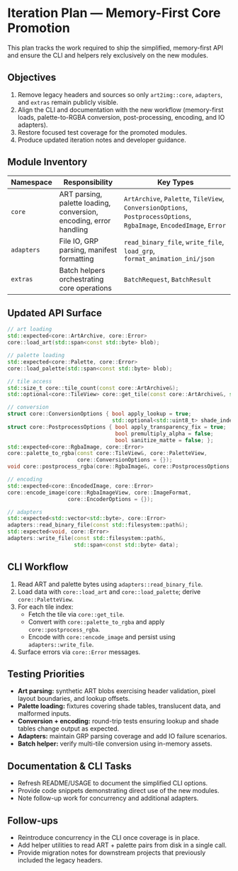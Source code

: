 # Iteration Plan — Memory-First Core Promotion

This plan tracks the work required to ship the simplified, memory-first API and
ensure the CLI and helpers rely exclusively on the new modules.

## Objectives

1. Remove legacy headers and sources so only `art2img::core`, `adapters`, and
   `extras` remain publicly visible.
2. Align the CLI and documentation with the new workflow (memory-first loads,
   palette-to-RGBA conversion, post-processing, encoding, and IO adapters).
3. Restore focused test coverage for the promoted modules.
4. Produce updated iteration notes and developer guidance.

## Module Inventory

| Namespace | Responsibility | Key Types |
|-----------|----------------|-----------|
| `core`    | ART parsing, palette loading, conversion, encoding, error handling | `ArtArchive`, `Palette`, `TileView`, `ConversionOptions`, `PostprocessOptions`, `RgbaImage`, `EncodedImage`, `Error` |
| `adapters` | File IO, GRP parsing, manifest formatting | `read_binary_file`, `write_file`, `load_grp`, `format_animation_ini/json` |
| `extras` | Batch helpers orchestrating core operations | `BatchRequest`, `BatchResult` |

## Updated API Surface

```cpp
// art loading
std::expected<core::ArtArchive, core::Error>
core::load_art(std::span<const std::byte> blob);

// palette loading
std::expected<core::Palette, core::Error>
core::load_palette(std::span<const std::byte> blob);

// tile access
std::size_t core::tile_count(const core::ArtArchive&);
std::optional<core::TileView> core::get_tile(const core::ArtArchive&, std::size_t);

// conversion
struct core::ConversionOptions { bool apply_lookup = true;
                                 std::optional<std::uint8_t> shade_index{}; };
struct core::PostprocessOptions { bool apply_transparency_fix = true;
                                  bool premultiply_alpha = false;
                                  bool sanitize_matte = false; };
std::expected<core::RgbaImage, core::Error>
core::palette_to_rgba(const core::TileView&, core::PaletteView,
                      core::ConversionOptions = {});
void core::postprocess_rgba(core::RgbaImage&, core::PostprocessOptions = {});

// encoding
std::expected<core::EncodedImage, core::Error>
core::encode_image(core::RgbaImageView, core::ImageFormat,
                   core::EncoderOptions = {});

// adapters
std::expected<std::vector<std::byte>, core::Error>
adapters::read_binary_file(const std::filesystem::path&);
std::expected<void, core::Error>
adapters::write_file(const std::filesystem::path&,
                     std::span<const std::byte> data);
```

## CLI Workflow

1. Read ART and palette bytes using `adapters::read_binary_file`.
2. Load data with `core::load_art` and `core::load_palette`; derive
   `core::PaletteView`.
3. For each tile index:
   - Fetch the tile via `core::get_tile`.
   - Convert with `core::palette_to_rgba` and apply
     `core::postprocess_rgba`.
   - Encode with `core::encode_image` and persist using
     `adapters::write_file`.
4. Surface errors via `core::Error` messages.

## Testing Priorities

- **Art parsing:** synthetic ART blobs exercising header validation, pixel layout
  boundaries, and lookup offsets.
- **Palette loading:** fixtures covering shade tables, translucent data, and
  malformed inputs.
- **Conversion + encoding:** round-trip tests ensuring lookup and shade tables
  change output as expected.
- **Adapters:** maintain GRP parsing coverage and add IO failure scenarios.
- **Batch helper:** verify multi-tile conversion using in-memory assets.

## Documentation & CLI Tasks

- Refresh README/USAGE to document the simplified CLI options.
- Provide code snippets demonstrating direct use of the new modules.
- Note follow-up work for concurrency and additional adapters.

## Follow-ups

- Reintroduce concurrency in the CLI once coverage is in place.
- Add helper utilities to read ART + palette pairs from disk in a single call.
- Provide migration notes for downstream projects that previously included the
  legacy headers.
